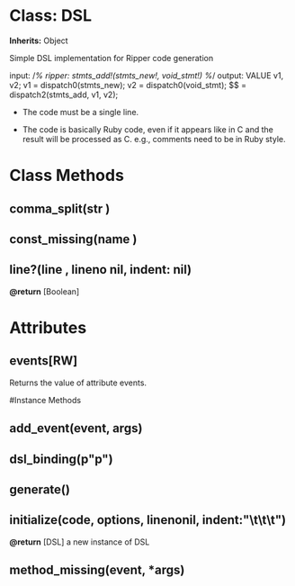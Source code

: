 # Class: DSL
**Inherits:** Object
    

Simple DSL implementation for Ripper code generation

input: /*% ripper: stmts_add!(stmts_new!, void_stmt!) %*/ output:
    VALUE v1, v2;
    v1 = dispatch0(stmts_new);
    v2 = dispatch0(void_stmt);
    $$ = dispatch2(stmts_add, v1, v2);

*   The code must be a single line.

*   The code is basically Ruby code, even if it appears like in C and the
    result will be processed as C. e.g., comments need to be in Ruby style.


# Class Methods
## comma_split(str ) [](#method-c-comma_split)
## const_missing(name ) [](#method-c-const_missing)
## line?(line , lineno nil, indent: nil) [](#method-c-line?)
**@return** [Boolean] 

# Attributes
## events[RW] [](#attribute-i-events)
Returns the value of attribute events.


#Instance Methods
## add_event(event, args) [](#method-i-add_event)

## dsl_binding(p"p") [](#method-i-dsl_binding)

## generate() [](#method-i-generate)

## initialize(code, options, linenonil, indent:"\t\t\t") [](#method-i-initialize)

**@return** [DSL] a new instance of DSL

## method_missing(event, *args) [](#method-i-method_missing)

